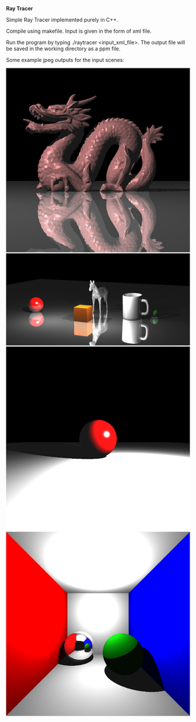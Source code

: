 <b>Ray Tracer</b>

Simple Ray Tracer implemented purely in C++.

Compile using makefile.
Input is given in the form of xml file.

Run the program by typing ./raytracer <input_xml_file>.
The output file will be saved in the working directory as a ppm file.


Some example jpeg outputs for the input scenes: <br>

![Dragonlowres](./dragon_lowres.jpeg)
![HorseandMug](./horse_and_mug.jpeg)
![Sphere](./output02.jpeg)
![Reflection](./output04.jpeg)
